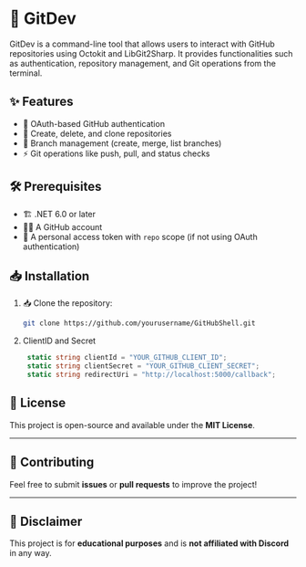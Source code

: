 # 🚀 GitDev

GitDev is a command-line tool that allows users to interact with GitHub repositories using Octokit and LibGit2Sharp. It provides functionalities such as authentication, repository management, and Git operations from the terminal.

## ✨ Features
- 🔑 OAuth-based GitHub authentication
- 📂 Create, delete, and clone repositories
- 🌿 Branch management (create, merge, list branches)
- ⚡ Git operations like push, pull, and status checks

## 🛠 Prerequisites
- 🏗 .NET 6.0 or later
- 🧑‍💻 A GitHub account
- 🔑 A personal access token with `repo` scope (if not using OAuth authentication)

## 📥 Installation
1. 📥 Clone the repository:
   ```sh
   git clone https://github.com/yourusername/GitHubShell.git
   ```
2. ClientID and Secret
   ```cs
    static string clientId = "YOUR_GITHUB_CLIENT_ID";
    static string clientSecret = "YOUR_GITHUB_CLIENT_SECRET";
    static string redirectUri = "http://localhost:5000/callback";
   ```

## 📝 License
This project is open-source and available under the **MIT License**.

---

## 🌟 Contributing
Feel free to submit **issues** or **pull requests** to improve the project!

---

## 📌 Disclaimer
This project is for **educational purposes** and is **not affiliated with Discord** in any way.
